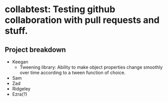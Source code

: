 # collabtest: Testing github collaboration with pull requests and stuff.


## Project breakdown

* Keegan
  * Tweening library: Ability to make object properties change smoothly over time according to a tween function of choice.
* Sam
* Zad
* Ridgeley
* Ezra(?)
